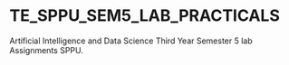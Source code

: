 # TE_SPPU_SEM5_LAB_PRACTICALS
Artificial Intelligence and Data Science Third Year Semester 5 lab Assignments SPPU.
